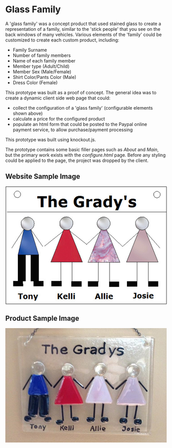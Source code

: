 ﻿# Glass Family

A 'glass family' was a concept product that used stained glass to create a representation of a family, similar to
the 'stick people' that you see on the back windows of many vehicles.  Various elements of the 'family' could be customized to create each custom product, including:

* Family Surname
* Number of family members
* Name of each family member
* Member type (Adult/Child)
* Member Sex (Male/Female)
* Shirt Color/Pants Color (Male)
* Dress Color (Female)

This prototype was built as a proof of concept.  The general idea was to create a dynamic client side web page that could:

* collect the configuration of a 'glass family' (configurable elements shown above)
* calculate a price for the configured product
* populate an html form that could be posted to the Paypal online payment service, to allow purchase/payment processing

This prototype was built using knockout.js.

The prototype contains some basic filler pages such as *About* and *Main*, but the primary work exists with the *configure.html* page.  Before any styling could be applied to the page, the project was dropped by the client.

## Website Sample Image
![Website Sample Image](GlassFamily/img/TheGradysSample.jpg?raw=true "Website Sample Image")

## Product Sample Image
![Product Sample Image](GlassFamily/img/GradyGlassSample.png?raw=true "Product Sample Image")

